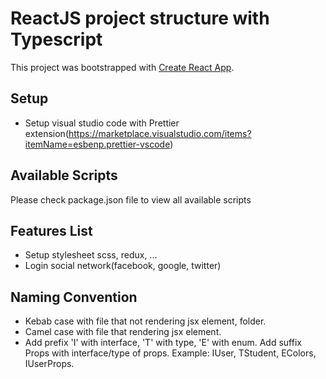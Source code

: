 # ReactJS project structure with Typescript

This project was bootstrapped with [Create React App](https://github.com/facebook/create-react-app).

## Setup
* Setup visual studio code with Prettier extension(https://marketplace.visualstudio.com/items?itemName=esbenp.prettier-vscode)

## Available Scripts
Please check package.json file to view all available scripts

## Features List
* Setup stylesheet scss, redux, ...
* Login social network(facebook, google, twitter)

## Naming Convention
* Kebab case with file that not rendering jsx element, folder.
* Camel case with file that rendering jsx element.
* Add prefix 'I' with interface, 'T' with type, 'E' with enum. Add suffix Props with interface/type of props.
  Example: IUser, TStudent, EColors, IUserProps.

